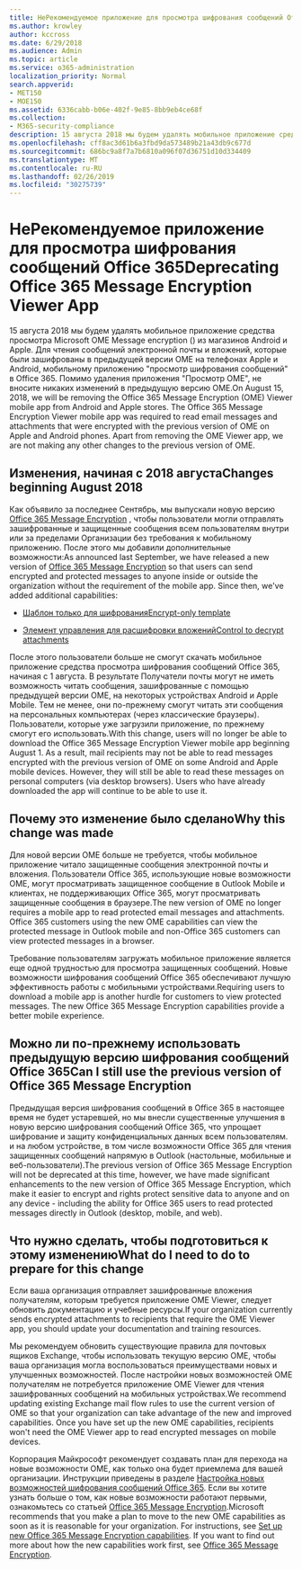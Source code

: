 ```yaml
---
title: НеРекомендуемое приложение для просмотра шифрования сообщений Office 365
ms.author: krowley
author: kccross
ms.date: 6/29/2018
ms.audience: Admin
ms.topic: article
ms.service: o365-administration
localization_priority: Normal
search.appverid:
- MET150
- MOE150
ms.assetid: 6336cabb-b06e-402f-9e85-8bb9eb4ce68f
ms.collection:
- M365-security-compliance
description: 15 августа 2018 мы будем удалять мобильное приложение средства просмотра Microsoft OME Message encryption () из магазинов Android и Apple. Для чтения сообщений электронной почты и вложений, которые были зашифрованы в предыдущей версии OME на телефонах Apple и Android, мобильному приложению "просмотр шифрования сообщений" в Office 365. Помимо удаления приложения "Просмотр OME", не вносите никаких изменений в предыдущую версию OME.
ms.openlocfilehash: cff8ac3d61b6a3fbd9da573489b21a43db9c677d
ms.sourcegitcommit: 686bc9a8f7a7b6810a096f07d36751d10d334409
ms.translationtype: MT
ms.contentlocale: ru-RU
ms.lasthandoff: 02/26/2019
ms.locfileid: "30275739"
---
```

# <a name="deprecating-office-365-message-encryption-viewer-app"></a><span data-ttu-id="29530-105">НеРекомендуемое приложение для просмотра шифрования сообщений Office 365</span><span class="sxs-lookup"><span data-stu-id="29530-105">Deprecating Office 365 Message Encryption Viewer App</span></span>

<span data-ttu-id="29530-p102">15 августа 2018 мы будем удалять мобильное приложение средства просмотра Microsoft OME Message encryption () из магазинов Android и Apple. Для чтения сообщений электронной почты и вложений, которые были зашифрованы в предыдущей версии OME на телефонах Apple и Android, мобильному приложению "просмотр шифрования сообщений" в Office 365. Помимо удаления приложения "Просмотр OME", не вносите никаких изменений в предыдущую версию OME.</span><span class="sxs-lookup"><span data-stu-id="29530-p102">On August 15, 2018, we will be removing the Office 365 Message Encryption (OME) Viewer mobile app from Android and Apple stores. The Office 365 Message Encryption Viewer mobile app was required to read email messages and attachments that were encrypted with the previous version of OME on Apple and Android phones. Apart from removing the OME Viewer app, we are not making any other changes to the previous version of OME.</span></span>
  
## <a name="changes-beginning-august-2018"></a><span data-ttu-id="29530-109">Изменения, начиная с 2018 августа</span><span class="sxs-lookup"><span data-stu-id="29530-109">Changes beginning August 2018</span></span>

<span data-ttu-id="29530-p103">Как объявило за последнее Сентябрь, мы выпускали новую версию [Office 365 Message Encryption](https://aka.ms/ome2017) , чтобы пользователи могли отправлять зашифрованные и защищенные сообщения всем пользователям внутри или за пределами Организации без требования к мобильному приложению. После этого мы добавили дополнительные возможности:</span><span class="sxs-lookup"><span data-stu-id="29530-p103">As announced last September, we have released a new version of [Office 365 Message Encryption](https://aka.ms/ome2017) so that users can send encrypted and protected messages to anyone inside or outside the organization without the requirement of the mobile app. Since then, we've added additional capabilities:</span></span> 
  
- [<span data-ttu-id="29530-112">Шаблон только для шифрования</span><span class="sxs-lookup"><span data-stu-id="29530-112">Encrypt-only template</span></span>](https://aka.ms/encryptonly)
    
- [<span data-ttu-id="29530-113">Элемент управления для расшифровки вложений</span><span class="sxs-lookup"><span data-stu-id="29530-113">Control to decrypt attachments</span></span>](https://techcommunity.microsoft.com/t5/Security-Privacy-and-Compliance/Admin-control-for-attachments-now-available-in-Office-365/ba-p/204007)
    
<span data-ttu-id="29530-p104">После этого пользователи больше не смогут скачать мобильное приложение средства просмотра шифрования сообщений Office 365, начиная с 1 августа. В результате Получатели почты могут не иметь возможность читать сообщения, зашифрованные с помощью предыдущей версии OME, на некоторых устройствах Android и Apple Mobile. Тем не менее, они по-прежнему смогут читать эти сообщения на персональных компьютерах (через классические браузеры). Пользователи, которые уже загрузили приложение, по прежнему смогут его использовать.</span><span class="sxs-lookup"><span data-stu-id="29530-p104">With this change, users will no longer be able to download the Office 365 Message Encryption Viewer mobile app beginning August 1. As a result, mail recipients may not be able to read messages encrypted with the previous version of OME on some Android and Apple mobile devices. However, they will still be able to read these messages on personal computers (via desktop browsers). Users who have already downloaded the app will continue to be able to use it.</span></span>
  
## <a name="why-this-change-was-made"></a><span data-ttu-id="29530-118">Почему это изменение было сделано</span><span class="sxs-lookup"><span data-stu-id="29530-118">Why this change was made</span></span>

<span data-ttu-id="29530-p105">Для новой версии OME больше не требуется, чтобы мобильное приложение читало защищенные сообщения электронной почты и вложения. Пользователи Office 365, использующие новые возможности OME, могут просматривать защищенное сообщение в Outlook Mobile и клиентах, не поддерживающих Office 365, могут просматривать защищенные сообщения в браузере.</span><span class="sxs-lookup"><span data-stu-id="29530-p105">The new version of OME no longer requires a mobile app to read protected email messages and attachments. Office 365 customers using the new OME capabilities can view the protected message in Outlook mobile and non-Office 365 customers can view protected messages in a browser.</span></span>
  
<span data-ttu-id="29530-p106">Требование пользователям загружать мобильное приложение является еще одной трудностью для просмотра защищенных сообщений. Новые возможности шифрования сообщений Office 365 обеспечивают лучшую эффективность работы с мобильными устройствами.</span><span class="sxs-lookup"><span data-stu-id="29530-p106">Requiring users to download a mobile app is another hurdle for customers to view protected messages. The new Office 365 Message Encryption capabilities provide a better mobile experience.</span></span>
  
## <a name="can-i-still-use-the-previous-version-of-office-365-message-encryption"></a><span data-ttu-id="29530-123">Можно ли по-прежнему использовать предыдущую версию шифрования сообщений Office 365</span><span class="sxs-lookup"><span data-stu-id="29530-123">Can I still use the previous version of Office 365 Message Encryption</span></span>

<span data-ttu-id="29530-124">Предыдущая версия шифрования сообщений в Office 365 в настоящее время не будет устаревшей, но мы внесли существенные улучшения в новую версию шифрования сообщений Office 365, что упрощает шифрование и защиту конфиденциальных данных всем пользователям. и на любом устройстве, в том числе возможности Office 365 для чтения защищенных сообщений напрямую в Outlook (настольные, мобильные и веб-пользователи).</span><span class="sxs-lookup"><span data-stu-id="29530-124">The previous version of Office 365 Message Encryption will not be deprecated at this time, however, we have made significant enhancements to the new version of Office 365 Message Encryption, which make it easier to encrypt and rights protect sensitive data to anyone and on any device - including the ability for Office 365 users to read protected messages directly in Outlook (desktop, mobile, and web).</span></span> 
  
## <a name="what-do-i-need-to-do-to-prepare-for-this-change"></a><span data-ttu-id="29530-125">Что нужно сделать, чтобы подготовиться к этому изменению</span><span class="sxs-lookup"><span data-stu-id="29530-125">What do I need to do to prepare for this change</span></span>

<span data-ttu-id="29530-126">Если ваша организация отправляет зашифрованные вложения получателям, которым требуется приложение OME Viewer, следует обновить документацию и учебные ресурсы.</span><span class="sxs-lookup"><span data-stu-id="29530-126">If your organization currently sends encrypted attachments to recipients that require the OME Viewer app, you should update your documentation and training resources.</span></span>
  
<span data-ttu-id="29530-p107">Мы рекомендуем обновить существующие правила для почтовых ящиков Exchange, чтобы использовать текущую версию OME, чтобы ваша организация могла воспользоваться преимуществами новых и улучшенных возможностей. После настройки новых возможностей OME получателям не потребуется приложение OME Viewer для чтения зашифрованных сообщений на мобильных устройствах.</span><span class="sxs-lookup"><span data-stu-id="29530-p107">We recommend updating existing Exchange mail flow rules to use the current version of OME so that your organization can take advantage of the new and improved capabilities. Once you have set up the new OME capabilities, recipients won't need the OME Viewer app to read encrypted messages on mobile devices.</span></span>
  
<span data-ttu-id="29530-p108">Корпорация Майкрософт рекомендует создавать план для перехода на новые возможности OME, как только она будет приемлема для вашей организации. Инструкции приведены в разделе [Настройка новых возможностей шифрования сообщений Office 365](set-up-new-message-encryption-capabilities.md). Если вы хотите узнать больше о том, как новые возможности работают первыми, ознакомьтесь со статьей [Office 365 Message Encryption](ome.md).</span><span class="sxs-lookup"><span data-stu-id="29530-p108">Microsoft recommends that you make a plan to move to the new OME capabilities as soon as it is reasonable for your organization. For instructions, see [Set up new Office 365 Message Encryption capabilities](set-up-new-message-encryption-capabilities.md). If you want to find out more about how the new capabilities work first, see [Office 365 Message Encryption](ome.md).</span></span>
  

